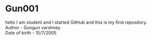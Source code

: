 # Gun001
hello I am  student and I started GitHub and this is my first repository.
<br>
Author - Gungun varshney
<br>
Date of birth - 15/7/2005
